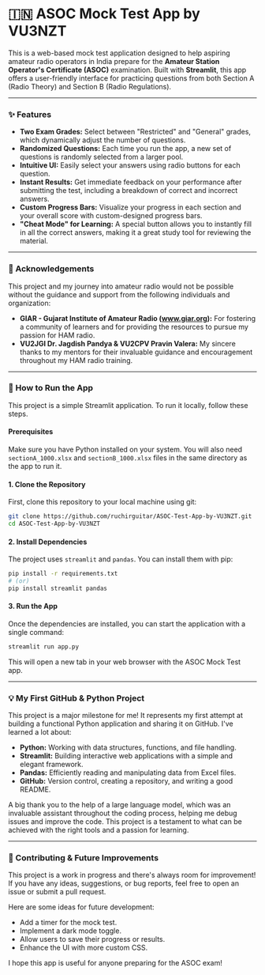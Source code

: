 # 🇮🇳 ASOC Mock Test App by VU3NZT

This is a web-based mock test application designed to help aspiring amateur radio operators in India prepare for the **Amateur Station Operator's Certificate (ASOC)** examination. Built with **Streamlit**, this app offers a user-friendly interface for practicing questions from both Section A (Radio Theory) and Section B (Radio Regulations).

-----

### ✨ Features

  * **Two Exam Grades:** Select between "Restricted" and "General" grades, which dynamically adjust the number of questions.
  * **Randomized Questions:** Each time you run the app, a new set of questions is randomly selected from a larger pool.
  * **Intuitive UI:** Easily select your answers using radio buttons for each question.
  * **Instant Results:** Get immediate feedback on your performance after submitting the test, including a breakdown of correct and incorrect answers.
  * **Custom Progress Bars:** Visualize your progress in each section and your overall score with custom-designed progress bars.
  * **"Cheat Mode" for Learning:** A special button allows you to instantly fill in all the correct answers, making it a great study tool for reviewing the material.

-----

### 🙏 Acknowledgements

This project and my journey into amateur radio would not be possible without the guidance and support from the following individuals and organization:

  * **GIAR - Gujarat Institute of Amateur Radio (www.giar.org):** For fostering a community of learners and for providing the resources to pursue my passion for HAM radio.
  * **VU2JGI Dr. Jagdish Pandya & VU2CPV Pravin Valera:** My sincere thanks to my mentors for their invaluable guidance and encouragement throughout my HAM radio training.

-----

### 🚀 How to Run the App

This project is a simple Streamlit application. To run it locally, follow these steps.

#### Prerequisites

Make sure you have Python installed on your system.
You will also need `sectionA_1000.xlsx` and `sectionB_1000.xlsx` files in the same directory as the app to run it.

#### 1\. Clone the Repository

First, clone this repository to your local machine using git:

```bash
git clone https://github.com/ruchirguitar/ASOC-Test-App-by-VU3NZT.git
cd ASOC-Test-App-by-VU3NZT
```

#### 2\. Install Dependencies

The project uses `streamlit` and `pandas`. You can install them with pip:

```bash
pip install -r requirements.txt
# (or)
pip install streamlit pandas
```

#### 3\. Run the App

Once the dependencies are installed, you can start the application with a single command:

```bash
streamlit run app.py
```

This will open a new tab in your web browser with the ASOC Mock Test app.

-----

### 💡 My First GitHub & Python Project

This project is a major milestone for me\! It represents my first attempt at building a functional Python application and sharing it on GitHub. I've learned a lot about:

  * **Python:** Working with data structures, functions, and file handling.
  * **Streamlit:** Building interactive web applications with a simple and elegant framework.
  * **Pandas:** Efficiently reading and manipulating data from Excel files.
  * **GitHub:** Version control, creating a repository, and writing a good README.

A big thank you to the help of a large language model, which was an invaluable assistant throughout the coding process, helping me debug issues and improve the code. This project is a testament to what can be achieved with the right tools and a passion for learning.

-----

### 🤝 Contributing & Future Improvements

This project is a work in progress and there's always room for improvement\! If you have any ideas, suggestions, or bug reports, feel free to open an issue or submit a pull request.

Here are some ideas for future development:

  * Add a timer for the mock test.
  * Implement a dark mode toggle.
  * Allow users to save their progress or results.
  * Enhance the UI with more custom CSS.

I hope this app is useful for anyone preparing for the ASOC exam\!
